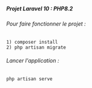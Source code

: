 ##### Projet Laravel 10 : PHP8.2

###### Pour faire fonctionner le projet : 
`1) composer install`<br/>
`2) php artisan migrate`<br/>

###### Lancer l'application : 
`php artisan serve`<br/>
